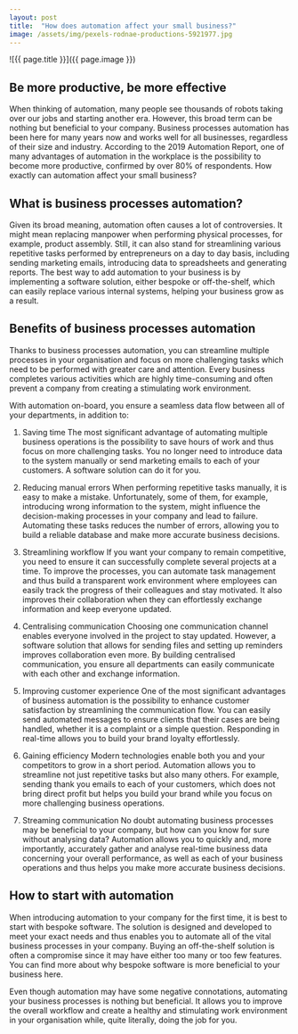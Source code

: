 ```yaml
---
layout: post
title:  "How does automation affect your small business?"
image: /assets/img/pexels-rodnae-productions-5921977.jpg
---
```


![{{ page.title }}]({{ page.image }})

## Be more productive, be more effective
When thinking of automation, many people see thousands of robots taking over our jobs and starting another era. However, this broad term can be nothing but beneficial to your company. Business processes automation has been here for many years now and works well for all businesses, regardless of their size and industry. According to the 2019 Automation Report, one of many advantages of automation in the workplace is the possibility to become more productive, confirmed by over 80% of respondents. How exactly can automation affect your small business?

## What is business processes automation?
Given its broad meaning, automation often causes a lot of controversies. It might mean replacing manpower when performing physical processes, for example, product assembly. Still, it can also stand for streamlining various repetitive tasks performed by entrepreneurs on a day to day basis, including sending marketing emails, introducing data to spreadsheets and generating reports. The best way to add automation to your business is by implementing a software solution, either bespoke or off-the-shelf, which can easily replace various internal systems, helping your business grow as a result.

## Benefits of business processes automation
Thanks to business processes automation, you can streamline multiple processes in your organisation and focus on more challenging tasks which need to be performed with greater care and attention. Every business completes various activities which are highly time-consuming and often prevent a company from creating a stimulating work environment.

With automation on-board, you ensure a seamless data flow between all of your departments, in addition to:

  1. Saving time
The most significant advantage of automating multiple business operations is the possibility to save hours of work and thus focus on more challenging tasks. You no longer need to introduce data to the system manually or send marketing emails to each of your customers. A software solution can do it for you.

  2. Reducing manual errors
When performing repetitive tasks manually, it is easy to make a mistake. Unfortunately, some of them, for example, introducing wrong information to the system, might influence the decision-making processes in your company and lead to failure. Automating these tasks reduces the number of errors, allowing you to build a reliable database and make more accurate business decisions.

  3. Streamlining workflow
If you want your company to remain competitive, you need to ensure it can successfully complete several projects at a time. To improve the processes, you can automate task management and thus build a transparent work environment where employees can easily track the progress of their colleagues and stay motivated. It also improves their collaboration when they can effortlessly exchange information and keep everyone updated.

 4. Centralising communication
Choosing one communication channel enables everyone involved in the project to stay updated. However, a software solution that allows for sending files and setting up reminders improves collaboration even more. By building centralised communication, you ensure all departments can easily communicate with each other and exchange information.

 5. Improving customer experience
One of the most significant advantages of business automation is the possibility to enhance customer satisfaction by streamlining the communication flow. You can easily send automated messages to ensure clients that their cases are being handled, whether it is a complaint or a simple question. Responding in real-time allows you to build your brand loyalty effortlessly.

 6. Gaining efficiency
Modern technologies enable both you and your competitors to grow in a short period. Automation allows you to streamline not just repetitive tasks but also many others. For example, sending thank you emails to each of your customers, which does not bring direct profit but helps you build your brand while you focus on more challenging business operations.

 7. Streaming communication
No doubt automating business processes may be beneficial to your company, but how can you know for sure without analysing data? Automation allows you to quickly and, more importantly, accurately gather and analyse real-time business data concerning your overall performance, as well as each of your business operations and thus helps you make more accurate business decisions.


## How to start with automation
When introducing automation to your company for the first time, it is best to start with bespoke software. The solution is designed and developed to meet your exact needs and thus enables you to automate all of the vital business processes in your company. Buying an off-the-shelf solution is often a compromise since it may have either too many or too few features. You can find more about why bespoke software is more beneficial to your business here.

Even though automation may have some negative connotations, automating your business processes is nothing but beneficial. It allows you to improve the overall workflow and create a healthy and stimulating work environment in your organisation while, quite literally, doing the job for you.
